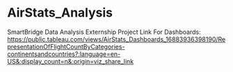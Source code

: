 # AirStats_Analysis
SmartBridge Data Analysis Externship Project
Link For Dashboards:
https://public.tableau.com/views/AirStats_Dashboards_16883936398190/RepresentationOfFlightCountByCategories-continentsandcountries?:language=en-US&:display_count=n&:origin=viz_share_link
